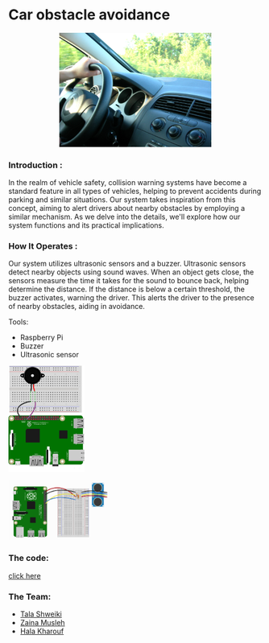 # Car obstacle avoidance

<p align="center">
<picture>
  <img alt="car" src="R.jpeg" width="60%" hight="40%" >
</picture>
</p>

### Introduction : 
In the realm of vehicle safety, collision warning systems have become a standard feature in all types of vehicles, helping to prevent accidents during parking and similar situations. Our system takes inspiration from this concept, aiming to alert drivers about nearby obstacles by employing a similar mechanism. As we delve into the details, we'll explore how our system functions and its practical implications.

### How It Operates : 
Our system utilizes ultrasonic sensors and a buzzer. Ultrasonic sensors detect nearby objects using sound waves. When an object gets close, the sensors measure the time it takes for the sound to bounce back, helping determine the distance. If the distance is below a certain threshold, the buzzer activates, warning the driver. This alerts the driver to the presence of nearby obstacles, aiding in avoidance.


Tools:
* Raspberry Pi
* Buzzer
* Ultrasonic sensor

  
<p align="ceret">
<picture>
  <img alt="buzzer" src="buzzer.jpg" width="30%" hight="40%" >
</picture>
</p>
<p align="left">
<picture>
  <img alt="ultrasonic" src="ultrasonic.png" width="40%" hight="40%" >
</picture>
</p>

### The code:
[click here](test2.py)

### The Team:
* [Tala Shweiki](https://github.com/talashweiki)
* [Zaina Musleh](https://github.com/Zainamusleh)
* [Hala Kharouf](https://github.com/hala214)






